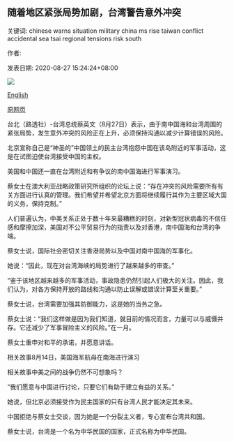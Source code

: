 ## 随着地区紧张局势加剧，台湾警告意外冲突

关键词: chinese warns situation military china ms rise taiwan conflict accidental sea tsai regional tensions risk south

作者: 

发表日期: 2020-08-27 15:24:24+08:00

![](https://www.straitstimes.com/sites/default/files/styles/x_large/public/articles/2020/08/27/tl-taiwan-r-270820.jpg?itok=zWHdLbZW)

[English](Taiwan%20warns%20of%20accidental%20conflict%20as%20regional%20tensions%20rise.md)

[原网页](https://www.straitstimes.com/asia/east-asia/taiwan-warns-of-accidental-conflict-as-regional-tensions-rise)

台北（路透社）-台湾总统蔡英文（8月27日）表示，由于南中国海和台湾周围的紧张局势，发生意外冲突的风险正在上升，必须保持沟通以减少计算错误的风险。

北京宣称自己是“神圣的”中国领土的民主台湾抱怨中国在该岛附近的军事活动，这是在试图迫使台湾接受中国的主权。

美国和中国还一直在台湾附近和有争议的南中国海进行军事演习。

蔡女士在澳大利亚战略政策研究所组织的论坛上说：“存在冲突的风险需要所有有关方面进行认真的管理。我们希望并希望北京方面将继续履行其作为主要区域大国的义务，保持克制。”

人们普遍认为，中美关系正处于数十年来最糟糕的时刻，对新型冠状病毒的不信任感和摩擦加深，美国对不公平贸易行为的指责以及对香港，南中国海和台湾的争端。

蔡女士说，国际社会密切关注香港局势以及中国对南中国海的军事化。

她说：“因此，现在对台湾海峡的局势进行了越来越多的审查。”

“鉴于该地区越来越多的军事活动，事故隐患仍然引起人们极大的关注。因此，我们认为，对各方保持开放的路线和沟通以防止误解或错误计算至关重要。”

蔡女士说，台湾需要加强其防御能力，这是她的当务之急。

蔡女士说：“我们这样做是因为我们知道，就目前的情况而言，力量可以与威慑并存。它还减少了军事冒险主义的风险。”在一月。

蔡女士重申对和平的承诺，并愿意讲话。

相关故事8月14日，美国海军航母在南海进行演习

相关故事中美之间的战争仍然不可想象吗？

“我们愿意与中国进行讨论，只要它们有助于建立有益的关系。”

她说，但北京必须接受作为民主国家的只有台湾人民才能决定其未来。

中国拒绝与蔡女士交谈，因为她是一个分裂主义者，专心宣布台湾共和国。

蔡女士说，台湾是一个名为中华民国的国家，正式名称为中华民国。